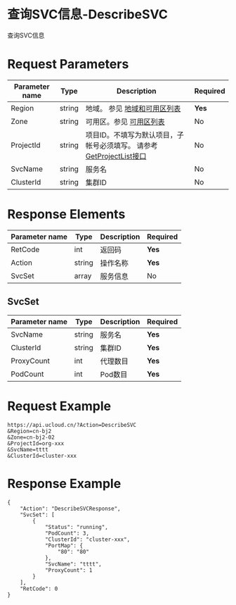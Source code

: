 # 查询SVC信息-DescribeSVC

查询SVC信息

# Request Parameters
|Parameter name|Type|Description|Required|
|---|---|---|---|
|Region|string|地域。 参见 [地域和可用区列表](api/summary/regionlist)|**Yes**|
|Zone|string|可用区。参见 [可用区列表](api/summary/regionlist)|No|
|ProjectId|string|项目ID。不填写为默认项目，子帐号必须填写。 请参考[GetProjectList接口](api/summary/get_project_list)|No|
|SvcName|string|服务名|No|
|ClusterId|string|集群ID|No|

# Response Elements
|Parameter name|Type|Description|Required|
|---|---|---|---|
|RetCode|int|返回码|**Yes**|
|Action|string|操作名称|**Yes**|
|SvcSet|array|服务信息|No|

## SvcSet
|Parameter name|Type|Description|Required|
|---|---|---|---|
|SvcName|string|服务名|**Yes**|
|ClusterId|string|集群ID|**Yes**|
|ProxyCount|int|代理数目|**Yes**|
|PodCount|int|Pod数目|**Yes**|

# Request Example
```
https://api.ucloud.cn/?Action=DescribeSVC
&Region=cn-bj2
&Zone=cn-bj2-02
&ProjectId=org-xxx
&SvcName=tttt
&ClusterId=cluster-xxx
```

# Response Example
```
{
    "Action": "DescribeSVCResponse", 
    "SvcSet": [
        {
            "Status": "running", 
            "PodCount": 3, 
            "ClusterId": "cluster-xxx", 
            "PortMap": {
                "80": "80"
            }, 
            "SvcName": "tttt", 
            "ProxyCount": 1
        }
    ], 
    "RetCode": 0
}
```

